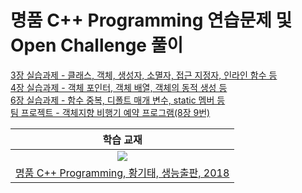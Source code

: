 # 명품 C++ Programming 연습문제 및 Open Challenge 풀이

[3장 실습과제 - 클래스, 객체, 생성자, 소멸자, 접근 지정자, 인라인 함수 등](https://drive.google.com/open?id=1ULJajbjMx5JXsQFZSHuQ58jDfCaCVeAl)  
[4장 실습과제 - 객체 포인터, 객체 배열, 객체의 동적 생성 등](https://drive.google.com/open?id=1kLGftQayeoAURuBm6aApoIr-tFStKYJn)  
[6장 실습과제 - 함수 중복, 디폴트 매개 변수, static 멤버 등](https://drive.google.com/open?id=13wp-GuiSDA2oSnqJxBRZQT_Royz83vFl)  
[팀 프로젝트 - 객체지향 비행기 예약 프로그램(8장 9번)](https://drive.google.com/open?id=1idjTiw8ZrCwvrlpts_jj_3aOlvMh2_ZF)  
  

| 학습 교재 |
| :-: |
| ![](https://bookthumb-phinf.pstatic.net/cover/133/952/13395206.jpg?type=m140&udate=20210318%22) |
| [명품 C++ Programming, 황기태, 생능출판, 2018](https://book.naver.com/bookdb/book_detail.naver?bid=13395206) |
